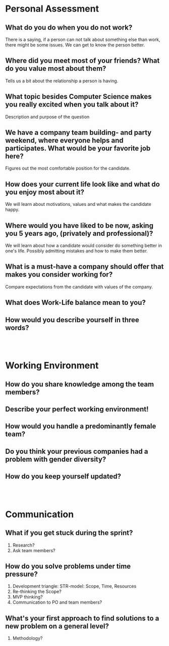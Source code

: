 # Personal Assessment

## What do you do when you do not work?
There is a saying, if a person can not talk about something else than work, there might be some issues. 
We can get to know the person better.

## Where did you meet most of your friends? What do you value most about them?
Tells us a bit about the relationship a person is having.

## What topic besides Computer Science makes you really excited when you talk about it?
Description and purpose of the question

## We have a company team building- and party weekend, where everyone helps and participates. What would be your favorite job here?
Figures out the most comfortable position for the candidate.

## How does your current life look like and what do you enjoy most about it?
We will learn about motivations, values and what makes the candidate happy.

## Where would you have liked to be now, asking you 5 years ago, (privately and professional)?
We will learn about how a candidate would consider do something better in one's life. Possibly admitting mistakes and how to make them better.

## What is a must-have a company should offer that makes you consider working for?
Compare expectations from the candidate with values of the company.

## What does Work-Life balance mean to you?

## How would you describe yourself in three words?

<br><br>

# Working Environment

## How do you share knowledge among the team members?

## Describe your perfect working environment!

## How would you handle a predominantly female team?

## Do you think your previous companies had a problem with gender diversity?

## How do you keep yourself updated?

<br><br>

# Communication

## What if you get stuck during the sprint?

1.  Research?
2. Ask team members?

## How do you solve problems under time pressure?
1. Development triangle: STR-model: Scope, Time, Resources
2. Re-thinking the Scope?
3. MVP thinking?
4. Communication to PO and team members?

## What's your first approach to find solutions to a new problem on a general level? 
1. Methodology?